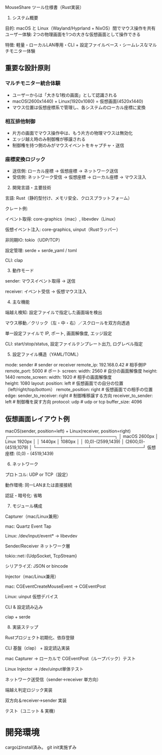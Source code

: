 MouseShare ツール仕様書（Rust実装）

1. システム概要

目的: macOS と Linux（Wayland/Hyprland + NixOS）間でマウス操作を共有
ユーザー体験: 2つの物理画面を1つの大きな仮想画面として操作できる

特徴: 軽量・ローカルLAN専用・CLI + 設定ファイルベース・シームレスなマルチモニター体験

## 重要な設計原則

### マルチモニター統合体験
- ユーザーからは「大きな1枚の画面」として認識される
- macOS(2600x1440) + Linux(1920x1080) = 仮想画面(4520x1440)
- マウス位置は仮想座標系で管理し、各システムのローカル座標に変換

### 相互排他制御
- 片方の画面でマウス操作中は、もう片方の物理マウスは無効化
- エッジ越え時のみ制御権が移譲される
- 制御権を持つ側のみがマウスイベントをキャプチャ・送信

### 座標変換ロジック
- 送信側: ローカル座標 → 仮想座標 → ネットワーク送信
- 受信側: ネットワーク受信 → 仮想座標 → ローカル座標 → マウス注入

2. 開発言語・主要技術

言語: Rust（静的型付け、メモリ安全、クロスプラットフォーム）

クレート例:

イベント取得: core-graphics（mac）, libevdev（Linux）

仮想イベント注入: core-graphics, uinput（Rustラッパー）

非同期IO: tokio（UDP/TCP）

設定管理: serde + serde_yaml / toml

CLI: clap

3. 動作モード

sender: マウスイベント取得 → 送信

receiver: イベント受信 → 仮想マウス注入

4. 主な機能

端越え検知: 設定ファイルで指定した画面端を検出

マウス移動／クリック（左・中・右）／スクロールを双方向透過

単一設定ファイルで IP, ポート, 画面解像度, エッジ設定

CLI: start/stop/status, 設定ファイルテンプレート出力, ログレベル指定

5. 設定ファイル構造（YAML/TOML）

mode: sender                # sender or receiver
remote_ip: 192.168.0.42     # 相手側IP
remote_port: 5000           # ポート
screen:
  width: 2560               # 自分の画面解像度
  height: 1440
remote_screen:
  width: 1920               # 相手の画面解像度  
  height: 1080
layout:
  position: left            # 仮想画面での自分の位置（left/right/top/bottom）
  remote_position: right    # 仮想画面での相手の位置
edge:
  sender_to_receiver: right # 制御権移譲する方向
  receiver_to_sender: left  # 制御権を戻す方向
protocol: udp               # udp or tcp
buffer_size: 4096

## 仮想画面レイアウト例
macOS(sender, position=left) + Linux(receiver, position=right)
┌─────────────────┬─────────────────┐
│   macOS 2600px  │  Linux 1920px   │
│     1440px      │    1080px       │
│    (0,0)-(2599,1439) │ (2600,0)-(4519,1079) │
└─────────────────┴─────────────────┘
仮想座標: (0,0) - (4519,1439)

6. ネットワーク

プロトコル: UDP or TCP（設定）

動作環境: 同一LANまたは直接接続

認証・暗号化: 省略

7. モジュール構成

Capturer（mac/Linux兼用）

mac: Quartz Event Tap

Linux: /dev/input/event* → libevdev

Sender/Receiver ネットワーク層

tokio::net::{UdpSocket, TcpStream}

シリアライズ: JSON or bincode

Injector（mac/Linux兼用）

mac: CGEventCreateMouseEvent → CGEventPost

Linux: uinput 仮想デバイス

CLI & 設定読み込み

clap + serde

8. 実装ステップ

Rustプロジェクト初期化、依存登録

CLI 基盤（clap） + 設定読込実装

mac Capturer → ローカルで CGEventPost（ループバック）テスト

Linux Injector → /dev/uinput単体テスト

ネットワーク送受信（sender→receiver 単方向）

端越え判定ロジック実装

双方向＆receiver→sender 実装

テスト（ユニット & 実機）

# 開発環境
cargoはinstall済み。
git init実施ずみ